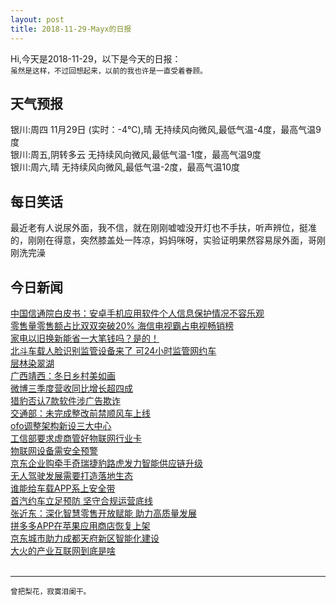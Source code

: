 ```yaml
---
layout: post
title: 2018-11-29-Mayx的日报
---
```


Hi,今天是2018-11-29，以下是今天的日报：<br><small>
虽然是这样，不过回想起来，以前的我也许是一直受着眷顾。</small><!--more-->
## 天气预报
银川:周四 11月29日 (实时：-4℃),晴 无持续风向微风,最低气温-4度，最高气温9度<br>银川:周五,阴转多云 无持续风向微风,最低气温-1度，最高气温9度<br>银川:周六,晴 无持续风向微风,最低气温-2度，最高气温10度
## 每日笑话
最近老有人说尿外面，我不信，就在刚刚嘘嘘没开灯也不手扶，听声辨位，挺准的，刚刚在得意，突然膝盖处一阵凉，妈妈咪呀，实验证明果然容易尿外面，哥刚刚洗完澡

## 今日新闻

[中国信通院白皮书：安卓手机应用软件个人信息保护情况不容乐观](http://it.people.com.cn/n1/2018/1129/c1009-30431144.html)   
[零售量零售额占比双双突破20% 海信电视霸占电视畅销榜](http://it.people.com.cn/n1/2018/1129/c1009-30431146.html)   
[家电以旧换新能省一大笔钱吗？是的！](http://it.people.com.cn/n1/2018/1129/c1009-30431149.html)   
[北斗车载人脸识别监管设备来了 可24小时监管网约车](http://it.people.com.cn/n1/2018/1129/c1009-30431140.html)   
[层林染翠湖](http://it.people.com.cn/n1/2018/1129/c1009-30431135.html)   
[广西靖西：冬日乡村美如画](http://it.people.com.cn/n1/2018/1129/c1009-30431137.html)   
[微博三季度营收同比增长超四成](http://it.people.com.cn/n1/2018/1129/c1009-30431130.html)   
[猎豹否认7款软件涉广告欺诈](http://it.people.com.cn/n1/2018/1129/c1009-30431131.html)   
[交通部：未完成整改前禁顺风车上线](http://it.people.com.cn/n1/2018/1129/c1009-30431127.html)   
[ofo调整架构新设三大中心](http://it.people.com.cn/n1/2018/1129/c1009-30431133.html)   
[工信部要求虚商管好物联网行业卡](http://it.people.com.cn/n1/2018/1128/c1009-30430822.html)   
[物联网设备需安全预警](http://it.people.com.cn/n1/2018/1128/c1009-30430821.html)   
[京东企业购牵手奇瑞捷豹路虎发力智能供应链升级](http://it.people.com.cn/n1/2018/1128/c1009-30430814.html)   
[无人驾驶发展需要打造落地生态](http://it.people.com.cn/n1/2018/1128/c1009-30430778.html)   
[谁能给车载APP系上安全带](http://it.people.com.cn/n1/2018/1128/c1009-30430781.html)   
[首汽约车立足预防 坚守合规运营底线](http://it.people.com.cn/n1/2018/1128/c1009-30430411.html)   
[张近东：深化智慧零售开放赋能 助力高质量发展](http://it.people.com.cn/n1/2018/1128/c1009-30430681.html)   
[拼多多APP在苹果应用商店恢复上架](http://it.people.com.cn/n1/2018/1128/c1009-30430609.html)   
[京东城市助力成都天府新区智能化建设](http://it.people.com.cn/n1/2018/1128/c1009-30430521.html)   
[大火的产业互联网到底是啥](http://it.people.com.cn/n1/2018/1128/c1009-30429395.html)   
<br />

***

<small>曾把梨花，寂寞泪阑干。</small>
